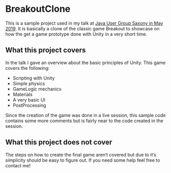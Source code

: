 # BreakoutClone

This is a sample project used in my talk at [Java User Group Saxony in May 2019](https://jugsaxony.org/veranstaltungen/114/explore_3d!_echtzeitgrafikprogrammierung_mit_unity/). It is basically a clone of the classic game Breakout to showcase on how the get a game prototype done with Unity in a very short time.

## What this project covers
In the talk I gave an overview about the basic principles of Unity. This game covers the following:

- Scripting with Unity
- Simple physics
- GameLogic mechanics
- Materials
- A very basic UI
- PostProcessing

Since the creation of the game was done in a live session, this sample code contains some more comments but is fairly near to the code created in the session.

## What this project does not cover
The steps on how to create the final game aren‘t covered but due to it‘s simplicity should be easy to figure out. If you need some help feel free to contact me!